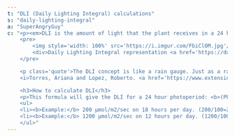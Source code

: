 ```yaml
---
t: "DLI (Daily Lighting Integral) calculations"
s: "daily-lighting-integral"
a: "SuperAngryGuy"
c: "<p><em>DLI is the amount of light that the plant receives in a 24 hour period.</em> The unit of measurement is mol/m2/day or 'moles per square meter per day'. This usually only counts the top light, and intracanopy or side lighting can greatly increase these numbers. DLI does not take in to account that as the intensity of the light increases in PPFD that the photosynthetic efficiency of the plant decreases.</p>
    <pre>
        <img style='width: 100%' src='https://i.imgur.com/FbiClOM.jpg'/>
        <div>Daily Lighting Integral representation <a href='https://dutchlightinginnovations.com/blog/daily-light-integral/'>(source)</a></div>
    </pre>

    <p class='quote'>The DLI concept is like a rain gauge. Just as a rain gauge collects the total rain in a particular location over a period of time, so <b>DLI measures the total amount of PAR received in a day</b>. Growers can use light meters to measure the number of light photons that accumulate in a square meter over a 24-hour period. DLI is an important variable to measure because <em>it influences plant growth, development, yield, and quality</em>. For example, DLI can influence the root and shoot growth of seedlings and cuttings, plant quality (such as branching, flower number and stem thickness), and timing.
    <i>Torres, Ariana and Lopez, Roberto. <a href='https://www.extension.purdue.edu/extmedia/HO/HO-238-W.pdf'>Measuring Daily Light Integral in a Greenhouse.</a> Purdue University</i></p>

    <h3>How to calculate DLI</h3>
    <p>This formula will give the DLI for a 24 hour photoperiod: <b>(PPFD/100) * 8.6</b>. Following this logic you can multiply the result with the percentage of light on time per day: the formula will be <b>((PPFD/100) * 8.6) * (% hours on per 24 hours)</b>. As a reference, there is a Standford study that determined that lettuce does best at around a DLI of 17 or 17 moles of photons per square meter per day.</p>
    <ul>
    <li><b>Example:</b> 200 µmol/m2/sec on 18 hours per day. (200/100=2) (2 * 8.6=17.2) (17.2 * 0.75=12.9 mol/m2/day)</li>
    <li><b>Example:</b> 1200 µmol/m2/sec on 12 hours per day. (1200/100=12) (12 * 8.6=103.2) (103.2 * 0.50=51.6 mol/m2/day)</li>
    </ul>"
---
```

